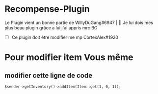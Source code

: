 # Recompense-Plugin
Le Plugin vient un bonne partie de WillyDuGang#6947 |||| Je lui dois mes plus beau plugin grâce a lui j'ai appris mrc BG

- [ ] Ce plugin doit être modifier me mp CortexAlex#1920

# Pour modifier item Vous même 

## modifier cette ligne de code 
```
$sender->getInventory()->addItem(Item::get(1, 0, 1));
```
